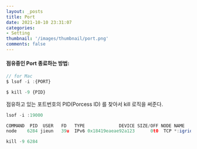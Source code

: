 ```yaml
---
layout: _posts
title: Port
date: 2021-10-10 23:31:07
categories: 
- Setting
thumbnail: '/images/thumbnail/port.png'
comments: false
---
```

#### 점유중인 Port 종료하는 방법:

```js
// for Mac
$ lsof -i :{PORT}

$ kill -9 {PID}
```
점유하고 있는 포트번호의 PID(Porcess ID) 를 찾아서 kill 로직을 써준다. 

```js
lsof -i :19000

COMMAND  PID  USER   FD   TYPE             DEVICE SIZE/OFF NODE NAME
node    6284 jieun   39u  IPv6 0x18419eaeae92a123      0t0  TCP *:igrid (LISTEN)

kill -9 6284  
```